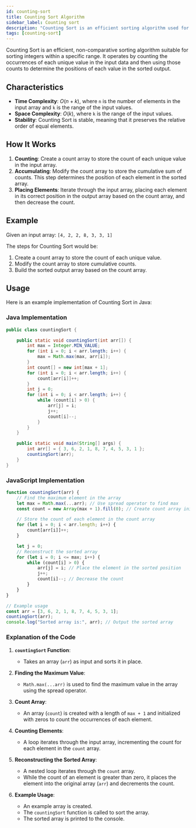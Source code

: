 ```yaml
---
id: counting-sort
title: Counting Sort Algorithm
sidebar_label: Counting sort
description: "Counting Sort is an efficient sorting algorithm used for sorting a collection of integers when the range of the integers (k) is not significantly greater than the number of integers (n) in the collection. It works well when the integers are within a known, fixed range."
tags: [counting-sort]
---
```


Counting Sort is an efficient, non-comparative sorting algorithm suitable for sorting integers within a specific range. It operates by counting the occurrences of each unique value in the input data and then using those counts to determine the positions of each value in the sorted output.

## Characteristics
- **Time Complexity**: $O(n + k)$, where `n` is the number of elements in the input array and `k` is the range of the input values.
- **Space Complexity**: $O(k)$, where `k` is the range of the input values.
- **Stability**: Counting Sort is stable, meaning that it preserves the relative order of equal elements.

## How It Works
1. **Counting**: Create a count array to store the count of each unique value in the input array.
2. **Accumulating**: Modify the count array to store the cumulative sum of counts. This step determines the position of each element in the sorted array.
3. **Placing Elements**: Iterate through the input array, placing each element in its correct position in the output array based on the count array, and then decrease the count.

## Example
Given an input array: `[4, 2, 2, 8, 3, 3, 1]`

The steps for Counting Sort would be:

1. Create a count array to store the count of each unique value.
2. Modify the count array to store cumulative counts.
3. Build the sorted output array based on the count array.

## Usage
Here is an example implementation of Counting Sort in Java:
### Java Implementation
```java
public class countingSort {

	public static void countingSort(int arr[]) {
		int max = Integer.MIN_VALUE;
		for (int i = 0; i < arr.length; i++) {
			max = Math.max(max, arr[i]);
		}
		int count[] = new int[max + 1];
		for (int i = 0; i < arr.length; i++) {
			count[arr[i]]++;
		}
		int j = 0;
		for (int i = 0; i < arr.length; i++) {
			while (count[i] > 0) {
				arr[j] = i;
				j++;
				count[i]--;
			}
		}
	}

	public static void main(String[] args) {
		int arr[] = { 3, 6, 2, 1, 8, 7, 4, 5, 3, 1 };
		countingSort(arr);
	}
}
```

### JavaScript Implementation

```javascript
function countingSort(arr) {
    // Find the maximum element in the array
    let max = Math.max(...arr); // Use spread operator to find max
    const count = new Array(max + 1).fill(0); // Create count array initialized to 0

    // Store the count of each element in the count array
    for (let i = 0; i < arr.length; i++) {
        count[arr[i]]++;
    }

    let j = 0;
    // Reconstruct the sorted array
    for (let i = 0; i <= max; i++) {
        while (count[i] > 0) {
            arr[j] = i; // Place the element in the sorted position
            j++;
            count[i]--; // Decrease the count
        }
    }
}

// Example usage
const arr = [3, 6, 2, 1, 8, 7, 4, 5, 3, 1];
countingSort(arr);
console.log("Sorted array is:", arr); // Output the sorted array
```

### Explanation of the Code

1. **`countingSort` Function**:
   - Takes an array (`arr`) as input and sorts it in place.

2. **Finding the Maximum Value**:
   - `Math.max(...arr)` is used to find the maximum value in the array using the spread operator.

3. **Count Array**:
   - An array (`count`) is created with a length of `max + 1` and initialized with zeros to count the occurrences of each element.

4. **Counting Elements**:
   - A loop iterates through the input array, incrementing the count for each element in the `count` array.

5. **Reconstructing the Sorted Array**:
   - A nested loop iterates through the `count` array.
   - While the count of an element is greater than zero, it places the element into the original array (`arr`) and decrements the count.

6. **Example Usage**:
   - An example array is created.
   - The `countingSort` function is called to sort the array.
   - The sorted array is printed to the console.
